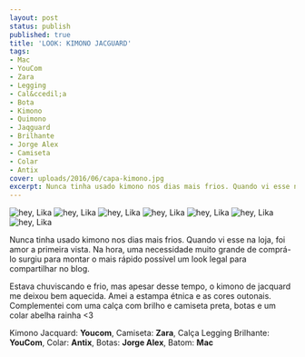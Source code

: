 ```yaml
---
layout: post
status: publish
published: true
title: 'LOOK: KIMONO JACGUARD'
tags:
- Mac
- YouCom
- Zara
- Legging
- Cal&ccedil;a
- Bota
- Kimono
- Quimono
- Jaqguard
- Brilhante
- Jorge Alex
- Camiseta
- Colar
- Antix
cover: uploads/2016/06/capa-kimono.jpg
excerpt: Nunca tinha usado kimono nos dias mais frios. Quando vi esse na loja, foi amor a primeira vista. Na hora, uma necessidade muito grande de compr&aacute;-lo surgiu para montar o mais r&aacute;pido poss&iacute;vel um look legal para compartilhar no blog.
---
```


<img class="blog-post-image" src="{{ site.baseUrl }}/uploads/2016/06/lookkimonojacquard01-1024x893.jpg" alt="hey, Lika"/>

<img class="blog-post-image" src="{{ site.baseUrl }}/uploads/2016/06/lookkimonojacquard02-1024x792.jpg" alt="hey, Lika"/>

<img class="blog-post-image" src="{{ site.baseUrl }}/uploads/2016/06/lookkimonojacquard03-1024x760.jpg" alt="hey, Lika"/>

<img class="blog-post-image" src="{{ site.baseUrl }}/uploads/2016/06/lookkimonojacquard04-1024x682.jpg" alt="hey, Lika"/>

<img class="blog-post-image" src="{{ site.baseUrl }}/uploads/2016/06/lookkimonojacquard05-1024x682.jpg" alt="hey, Lika"/>

<img class="blog-post-image" src="{{ site.baseUrl }}/uploads/2016/06/lookkimonojacquard06-1024x683.jpg" alt="hey, Lika"/>

<img class="blog-post-image" src="{{ site.baseUrl }}/uploads/2016/06/lookkimonojacquard07-1024x834.jpg" alt="hey, Lika"/>

Nunca tinha usado kimono nos dias mais frios. Quando vi esse na loja, foi amor a primeira vista. Na hora, uma necessidade muito grande de compr&aacute;-lo surgiu para montar o mais r&aacute;pido poss&iacute;vel um look legal para compartilhar no blog.

Estava chuviscando e frio, mas apesar desse tempo, o kimono de jacquard me deixou bem aquecida. Amei a estampa &eacute;tnica e as cores outonais. Complementei com uma cal&ccedil;a com brilho e camiseta preta, botas e um colar abelha rainha <3

Kimono Jacquard: **Youcom**, Camiseta: **Zara**, Cal&ccedil;a Legging Brilhante: **YouCom**, Colar: **Antix**, Botas: **Jorge Alex**, Batom: **Mac**
